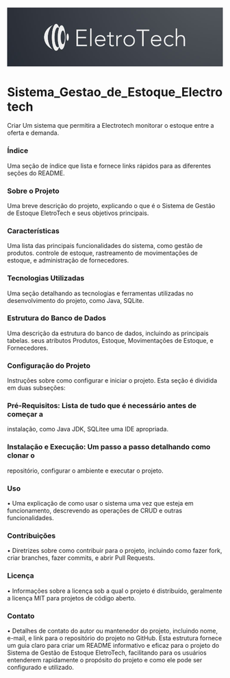 

![Logo.Empresa](https://github.com/kelson00/Sistema_Gestao_de_Estoque_Electrotech/blob/main/WhatsApp%20Image%202023-12-12%20at%2020.58.54.jpeg)

# Sistema_Gestao_de_Estoque_Electrotech
Criar Um sistema que permitira a Electrotech monitorar o estoque entre a oferta e demanda.

### Índice
 Uma seção de índice que lista e fornece links rápidos para as diferentes seções
do README.

### Sobre o Projeto
Uma breve descrição do projeto, explicando o que é o Sistema de Gestão de
Estoque EletroTech e seus objetivos principais.

### Características

 Uma lista das principais funcionalidades do sistema, como gestão de produtos.
controle de estoque, rastreamento de movimentações de estoque, e
administração de fornecedores.

### Tecnologias Utilizadas

 Uma seção detalhando as tecnologias e ferramentas utilizadas no
desenvolvimento do projeto, como Java, SQLite.

### Estrutura do Banco de Dados
 Uma descrição da estrutura do banco de dados, incluindo as principais tabelas.
seus atributos
Produtos, Estoque, Movimentações de Estoque, e Fornecedores.

### Configuração do Projeto
 Instruções sobre como configurar e iniciar o projeto. Esta seção é dividida em
duas subseções:

### Pré-Requisitos: Lista de tudo que é necessário antes de começar a
instalação, como Java JDK, SQLitee uma IDE apropriada.

### Instalação e Execução: Um passo a passo detalhando como clonar o
repositório, configurar o ambiente e executar o projeto.

### Uso
• Uma explicação de como usar o sistema uma vez que esteja em funcionamento,
descrevendo as operações de CRUD e outras funcionalidades.

### Contribuições
• Diretrizes sobre como contribuir para o projeto, incluindo como fazer fork, criar
branches, fazer commits, e abrir Pull Requests.
### Licença
• Informações sobre a licença sob a qual o projeto é distribuído, geralmente a
licença MIT para projetos de código aberto.

### Contato
• Detalhes de contato do autor ou mantenedor do projeto, incluindo nome, e-mail,
e link para o repositório do projeto no GitHub.
Esta estrutura fornece um guia claro para criar um README informativo e eficaz para o
projeto do Sistema de Gestão de Estoque EletroTech, facilitando para os usuários
entenderem rapidamente o propósito do projeto e como ele pode ser configurado e
utilizado.
